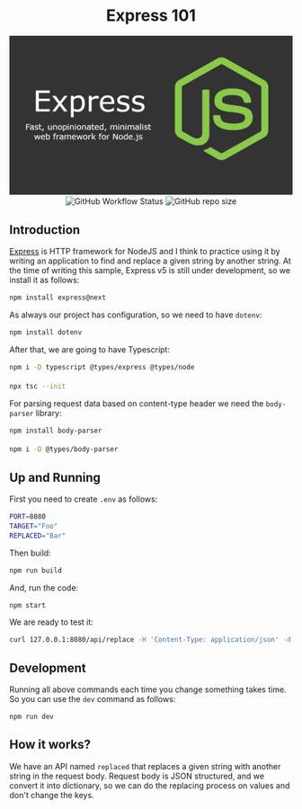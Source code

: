 <h1 align="center">Express 101</h1>
<p align="center">
  <img src=".github/assests/banner.png"><br>
  <img alt="GitHub Workflow Status" src="https://img.shields.io/github/actions/workflow/status/1995parham-learning/express101/ci.yml?logo=github&style=for-the-badge">
  <img alt="GitHub repo size" src="https://img.shields.io/github/repo-size/1995parham-learning/express101?logo=github&style=for-the-badge">
</p>

## Introduction

[Express](http://expressjs.com/) is HTTP framework for NodeJS and I think to practice using it by writing an application to find and replace a given string
by another string.
At the time of writing this sample, Express v5 is still under development, so we install it as follows:

```bash
npm install express@next
```

As always our project has configuration, so we need to have `dotenv`:

```bash
npm install dotenv
```

After that, we are going to have Typescript:

```bash
npm i -D typescript @types/express @types/node

npx tsc --init
```

For parsing request data based on content-type header we need the `body-parser` library:

```bash
npm install body-parser

npm i -D @types/body-parser
```

## Up and Running

First you need to create `.env` as follows:

```bash
PORT=8080
TARGET="Foo"
REPLACED="Bar"
```

Then build:

```bash
npm run build
```

And, run the code:

```bash
npm start
```

We are ready to test it:

```bash
curl 127.0.0.1:8080/api/replace -H 'Content-Type: application/json' -d '{ "Hello": "Foo", "Bye": { "Name": "Foo", "Who": 1 } }'
```

## Development

Running all above commands each time you change something takes time. So you can use the `dev` command
as follows:

```bash
npm run dev
```

## How it works?

We have an API named `replaced` that replaces a given string with another string in the request body.
Request body is JSON structured, and we convert it into dictionary, so we can do the replacing process
on values and don't change the keys.
